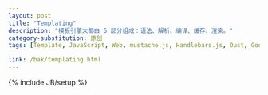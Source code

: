 ```yaml
---
layout: post
title: "Templating"
description: "模板引擎大都由 5 部分组成：语法、解析、编译、缓存、渲染。"
category-substitution: 原创
tags: [Template, JavaScript, Web, mustache.js, Handlebars.js, Dust, Google Closure Templates, Micro-Templating, Underscore Templating, doT, EJS, nTenjin, artTemplate, AceTemplate, KISSY xtemplate, Velocity.js, Juicer]

link: /bak/templating.html
---
```

{% include JB/setup %}
